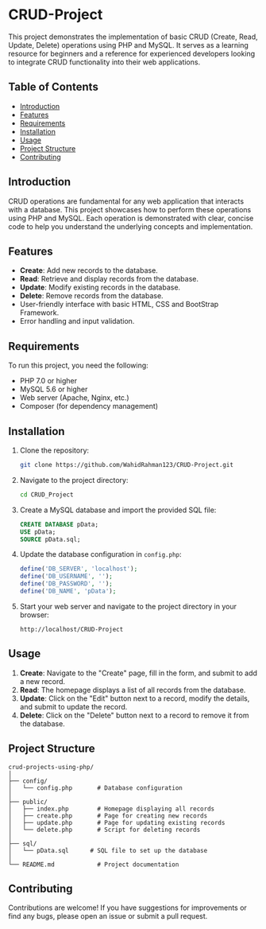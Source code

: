 # CRUD-Project
This project demonstrates the implementation of basic CRUD (Create, Read, Update, Delete) operations using PHP and MySQL. It serves as a learning resource for beginners and a reference for experienced developers looking to integrate CRUD functionality into their web applications.

## Table of Contents

- [Introduction](#introduction)
- [Features](#features)
- [Requirements](#requirements)
- [Installation](#installation)
- [Usage](#usage)
- [Project Structure](#project-structure)
- [Contributing](#contributing)

## Introduction

CRUD operations are fundamental for any web application that interacts with a database. This project showcases how to perform these operations using PHP and MySQL. Each operation is demonstrated with clear, concise code to help you understand the underlying concepts and implementation.

## Features

- **Create**: Add new records to the database.
- **Read**: Retrieve and display records from the database.
- **Update**: Modify existing records in the database.
- **Delete**: Remove records from the database.
- User-friendly interface with basic HTML, CSS and BootStrap Framework.
- Error handling and input validation.

## Requirements

To run this project, you need the following:

- PHP 7.0 or higher
- MySQL 5.6 or higher
- Web server (Apache, Nginx, etc.)
- Composer (for dependency management)

## Installation

1. Clone the repository:
    ```bash
    git clone https://github.com/WahidRahman123/CRUD-Project.git
    ```

2. Navigate to the project directory:
    ```bash
    cd CRUD_Project
    ```

3. Create a MySQL database and import the provided SQL file:
    ```sql
    CREATE DATABASE pData;
    USE pData;
    SOURCE pData.sql;
    ```

4. Update the database configuration in `config.php`:
    ```php
    define('DB_SERVER', 'localhost');
    define('DB_USERNAME', '');
    define('DB_PASSWORD', '');
    define('DB_NAME', 'pData');
    ```

5. Start your web server and navigate to the project directory in your browser:
    ```
    http://localhost/CRUD-Project
    ```

## Usage

1. **Create**: Navigate to the "Create" page, fill in the form, and submit to add a new record.
2. **Read**: The homepage displays a list of all records from the database.
3. **Update**: Click on the "Edit" button next to a record, modify the details, and submit to update the record.
4. **Delete**: Click on the "Delete" button next to a record to remove it from the database.

## Project Structure
```
crud-projects-using-php/
│  
├── config/
│   └── config.php       # Database configuration
│
├── public/
│   ├── index.php        # Homepage displaying all records
│   ├── create.php       # Page for creating new records
│   ├── update.php       # Page for updating existing records
│   └── delete.php       # Script for deleting records
│
├── sql/
│   └── pData.sql      # SQL file to set up the database
│
└── README.md            # Project documentation
```


## Contributing

Contributions are welcome! If you have suggestions for improvements or find any bugs, please open an issue or submit a pull request.
